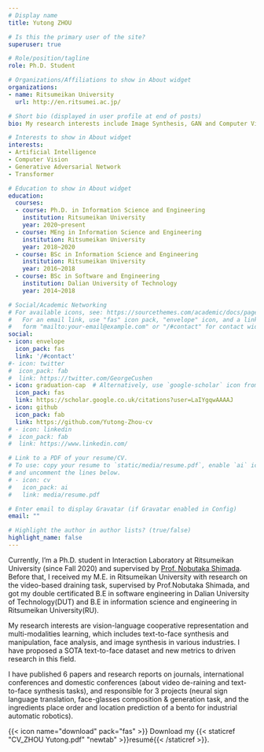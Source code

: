 ```yaml
---
# Display name
title: Yutong ZHOU

# Is this the primary user of the site?
superuser: true

# Role/position/tagline
role: Ph.D. Student

# Organizations/Affiliations to show in About widget
organizations:
- name: Ritsumeikan University
  url: http://en.ritsumei.ac.jp/

# Short bio (displayed in user profile at end of posts)
bio: My research interests include Image Synthesis, GAN and Computer Vision.

# Interests to show in About widget
interests:
- Artificial Intelligence
- Computer Vision
- Generative Adversarial Network
- Transformer

# Education to show in About widget
education:
  courses:
  - course: Ph.D. in Information Science and Engineering
    institution: Ritsumeikan University
    year: 2020~present
  - course: MEng in Information Science and Engineering
    institution: Ritsumeikan University
    year: 2018~2020
  - course: BSc in Information Science and Engineering
    institution: Ritsumeikan University
    year: 2016~2018
  - course: BSc in Software and Engineering
    institution: Dalian University of Technology
    year: 2014~2018

# Social/Academic Networking
# For available icons, see: https://sourcethemes.com/academic/docs/page-builder/#icons
#   For an email link, use "fas" icon pack, "envelope" icon, and a link in the
#   form "mailto:your-email@example.com" or "/#contact" for contact widget.
social:
- icon: envelope
  icon_pack: fas
  link: '/#contact'
#- icon: twitter
#  icon_pack: fab
#  link: https://twitter.com/GeorgeCushen
- icon: graduation-cap  # Alternatively, use `google-scholar` icon from `ai` icon pack
  icon_pack: fas
  link: https://scholar.google.co.uk/citations?user=LaIYgqwAAAAJ
- icon: github
  icon_pack: fab
  link: https://github.com/Yutong-Zhou-cv
# - icon: linkedin
#  icon_pack: fab
#  link: https://www.linkedin.com/

# Link to a PDF of your resume/CV.
# To use: copy your resume to `static/media/resume.pdf`, enable `ai` icons in `params.toml`, 
# and uncomment the lines below.
# - icon: cv
#   icon_pack: ai
#   link: media/resume.pdf

# Enter email to display Gravatar (if Gravatar enabled in Config)
email: ""

# Highlight the author in author lists? (true/false)
highlight_name: false
---
```


Currently, I’m a Ph.D. student in Interaction Laboratory at Ritsumeikan University (since Fall 2020) and supervised by [Prof. Nobutaka Shimada](https://research-db.ritsumei.ac.jp/rithp/k03/resid/S000224?lang=en). Before that, I received my M.E. in Ritsumeikan University with research on the video-based draining task, supervised by Prof.Nobutaka Shimada, and got my double certificated B.E in software engineering in Dalian University of Technology(DUT) and B.E in information science and engineering in Ritsumeikan University(RU).

My research interests are vision-language cooperative representation and multi-modalities learning, which includes text-to-face synthesis and manipulation, face analysis, and image synthesis in various industries. I have proposed a SOTA text-to-face dataset and new metrics to driven research in this field. 

I have published 6 papers and research reports on journals, international conferences and domestic conferences (about video de-raining and text-to-face synthesis tasks), and responsible for 3 projects (neural sign language translation, face-glasses composition & generation task, and the ingredients place order and location prediction of a bento for industrial automatic robotics). 

{{< icon name="download" pack="fas" >}} Download my {{< staticref "CV_ZHOU Yutong.pdf" "newtab" >}}resumé{{< /staticref >}}.
